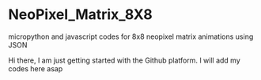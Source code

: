 # NeoPixel_Matrix_8X8
micropython and javascript codes for 8x8 neopixel matrix animations using JSON

Hi there, I am just getting started with the Github platform.
I will add my codes here asap
